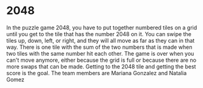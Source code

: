 # 2048
In the puzzle game 2048, you have to put together numbered tiles on a grid until you get to the tile that has the number 2048 on it. You can swipe the tiles up, down, left, or right, and they will all move as far as they can in that way. There is one tile with the sum of the two numbers that is made when two tiles with the same number hit each other. The game is over when you can't move anymore, either because the grid is full or because there are no more swaps that can be made. Getting to the 2048 tile and getting the best score is the goal.
The team members are Mariana Gonzalez and Natalia Gomez
